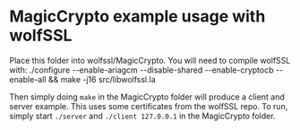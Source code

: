 # MagicCrypto example usage with wolfSSL
Place this folder into wolfssl/MagicCrypto. You will need to compile wolfSSL with:
./configure --enable-ariagcm --disable-shared --enable-cryptocb --enable-all && make -j16 src/libwolfssl.la

Then simply doing `make` in the MagicCrypto folder will produce a client and server example. This uses some certificates from the wolfSSL repo. To run, simply start `./server` and `./client 127.0.0.1` in the MagicCrypto folder.
